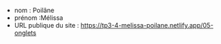 - nom : Poilâne
- prénom :Mélissa
- URL publique du site : https://tp3-4-melissa-poilane.netlify.app/05-onglets

